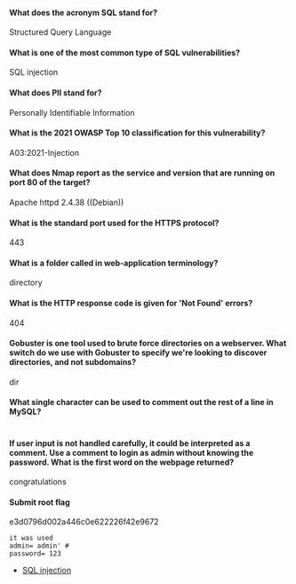 #### What does the acronym SQL stand for?
Structured Query Language

#### What is one of the most common type of SQL vulnerabilities?
SQL injection

#### What does PII stand for?
Personally Identifiable Information

#### What is the 2021 OWASP Top 10 classification for this vulnerability?
A03:2021-Injection

#### What does Nmap report as the service and version that are running on port 80 of the target?
Apache httpd 2.4.38 ((Debian))

#### What is the standard port used for the HTTPS protocol?
443

#### What is a folder called in web-application terminology?
directory

#### What is the HTTP response code is given for 'Not Found' errors?
404

#### Gobuster is one tool used to brute force directories on a webserver. What switch do we use with Gobuster to specify we're looking to discover directories, and not subdomains?
dir

#### What single character can be used to comment out the rest of a line in MySQL?
#

#### If user input is not handled carefully, it could be interpreted as a comment. Use a comment to login as admin without knowing the password. What is the first word on the webpage returned?
congratulations

#### Submit root flag
e3d0796d002a446c0e622226f42e9672

```
it was used 
admin= admin' # 
password= 123

```

+ [SQL injection](https://pentestlab.blog/2012/12/24/sql-injection-authentication-bypass-cheat-sheet/)

